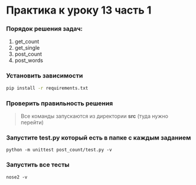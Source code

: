 # Практика к уроку 13 часть 1

### Порядок решения задач:

1. get_count
2. get_single
3. post_count
4. post_words


### Установить зависимости
```bash
pip install -r requirements.txt
```
### Проверить правильность решения
>Все команды запускаются из директории **src** (туда нужно перейти)

### Запустите test.py который есть в папке с каждым заданием
```
python -m unittest post_count/test.py -v
```

### Запустить все тесты
```
nose2 -v
```

